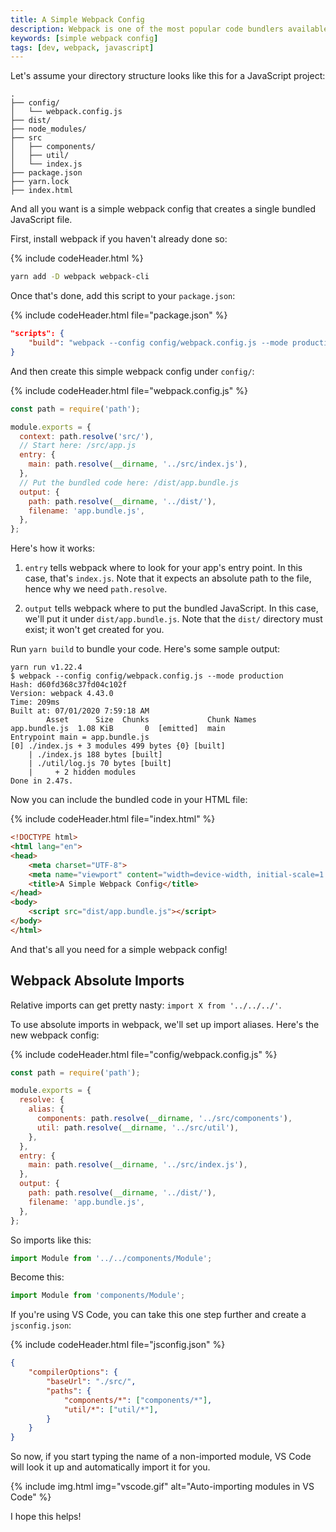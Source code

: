 ```yaml
---
title: A Simple Webpack Config
description: Webpack is one of the most popular code bundlers available. Here's a simple webpack config to bundle your JavaScript.
keywords: [simple webpack config]
tags: [dev, webpack, javascript]
---
```


Let's assume your directory structure looks like this for a JavaScript project:

```
.
├── config/
│   └── webpack.config.js
├── dist/
├── node_modules/
├── src
│   ├── components/
│   ├── util/
│   └── index.js
├── package.json
├── yarn.lock
├── index.html
```

And all you want is a simple webpack config that creates a single bundled JavaScript file.

First, install webpack if you haven't already done so:

{% include codeHeader.html %}
```bash
yarn add -D webpack webpack-cli
```

Once that's done, add this script to your `package.json`:

{% include codeHeader.html file="package.json" %}
```json
"scripts": {
    "build": "webpack --config config/webpack.config.js --mode production"
}
```

And then create this simple webpack config under `config/`:

{% include codeHeader.html file="webpack.config.js" %}
```javascript
const path = require('path');

module.exports = {
  context: path.resolve('src/'),
  // Start here: /src/app.js
  entry: {
    main: path.resolve(__dirname, '../src/index.js'),
  },
  // Put the bundled code here: /dist/app.bundle.js
  output: {
    path: path.resolve(__dirname, '../dist/'),
    filename: 'app.bundle.js',
  },
};

```

Here's how it works:

1. `entry` tells webpack where to look for your app's entry point. In this case, that's `index.js`. Note that it expects an absolute path to the file, hence why we need `path.resolve`.

2. `output` tells webpack where to put the bundled JavaScript. In this case, we'll put it under `dist/app.bundle.js`. Note that the `dist/` directory must exist; it won't get created for you.

Run `yarn build` to bundle your code. Here's some sample output:

```
yarn run v1.22.4
$ webpack --config config/webpack.config.js --mode production
Hash: d60fd368c37fd04c102f
Version: webpack 4.43.0
Time: 209ms
Built at: 07/01/2020 7:59:18 AM
        Asset      Size  Chunks             Chunk Names
app.bundle.js  1.08 KiB       0  [emitted]  main
Entrypoint main = app.bundle.js
[0] ./index.js + 3 modules 499 bytes {0} [built]
    | ./index.js 188 bytes [built]
    | ./util/log.js 70 bytes [built]
    |     + 2 hidden modules
Done in 2.47s.
```

Now you can include the bundled code in your HTML file:

{% include codeHeader.html file="index.html" %}
```html
<!DOCTYPE html>
<html lang="en">
<head>
    <meta charset="UTF-8">
    <meta name="viewport" content="width=device-width, initial-scale=1.0">
    <title>A Simple Webpack Config</title>
</head>
<body>
    <script src="dist/app.bundle.js"></script>
</body>
</html>
```

And that's all you need for a simple webpack config!

## Webpack Absolute Imports

Relative imports can get pretty nasty: `import X from '../../../'`.

To use absolute imports in webpack, we'll set up import aliases. Here's the new webpack config:

{% include codeHeader.html file="config/webpack.config.js" %}
```javascript
const path = require('path');

module.exports = {
  resolve: {
    alias: {
      components: path.resolve(__dirname, '../src/components'),
      util: path.resolve(__dirname, '../src/util'),
    },
  },
  entry: {
    main: path.resolve(__dirname, '../src/index.js'),
  },
  output: {
    path: path.resolve(__dirname, '../dist/'),
    filename: 'app.bundle.js',
  },
};
```

So imports like this:

```javascript
import Module from '../../components/Module';
```

Become this:

```javascript
import Module from 'components/Module';
```

If you're using VS Code, you can take this one step further and create a `jsconfig.json`:

{% include codeHeader.html file="jsconfig.json" %}
```json
{
    "compilerOptions": {
        "baseUrl": "./src/",
        "paths": {
            "components/*": ["components/*"],
            "util/*": ["util/*"],
        }
    }
}
```

So now, if you start typing the name of a non-imported module, VS Code will look it up and automatically import it for you.

{% include img.html img="vscode.gif" alt="Auto-importing modules in VS Code" %}

I hope this helps!

